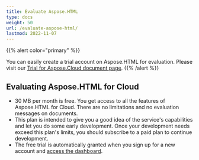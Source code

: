 ```yaml
---
title: Evaluate Aspose.HTML
type: docs
weight: 50
url: /evaluate-aspose-html/
lastmod: 2022-11-07
---
```


{{% alert color="primary" %}} 

You can easily create a trial account on Aspose.HTML for evaluation. Please visit our [Trial for Aspose.Cloud document page](https://purchase.aspose.cloud/trial).
{{% /alert %}} 

## **Evaluating Aspose.HTML for Cloud**
- 30 MB per month is free. You get access to all the features of Aspose.HTML for Cloud. There are no limitations and no evaluation messages on documents.
- This plan is intended to give you a good idea of the service's capabilities and let you do some early development. Once your development needs exceed this plan's limits, you should subscribe to a paid plan to continue development.
- The free trial is automatically granted when you sign up for a new account and [access the dashboard](https://dashboard.aspose.cloud/).
